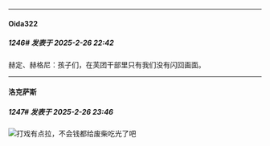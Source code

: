 ﻿
*****

####  Oida322  
##### 1246#       发表于 2025-2-26 22:42

赫定、赫格尼：孩子们，在芙团干部里只有我们没有闪回画面。


*****

####  洛克萨斯  
##### 1247#       发表于 2025-2-26 23:46

<img src="https://static.saraba1st.com/image/smiley/face2017/067.png" referrerpolicy="no-referrer">打戏有点拉，不会钱都给废柴吃光了吧

